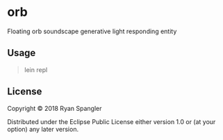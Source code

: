 # orb

Floating orb soundscape generative light responding entity

## Usage

> lein repl

## License

Copyright © 2018 Ryan Spangler

Distributed under the Eclipse Public License either version 1.0 or (at
your option) any later version.

